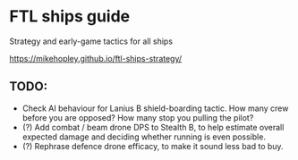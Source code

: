# FTL ships guide
Strategy and early-game tactics for all ships

https://mikehopley.github.io/ftl-ships-strategy/

## TODO:

* Check AI behaviour for Lanius B shield-boarding tactic. How many crew before you are opposed? How many stop you pulling the pilot?
* (?) Add combat / beam drone DPS to Stealth B, to help estimate overall expected damage and deciding whether running is even possible.
* (?) Rephrase defence drone efficacy, to make it sound less bad to buy.
